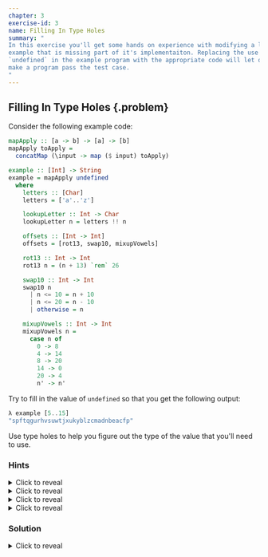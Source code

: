 ```yaml
---
chapter: 3
exercise-id: 3
name: Filling In Type Holes
summary: "
In this exercise you'll get some hands on experience with modifying a larger
example that is missing part of it's implementaiton. Replacing the use of
`undefined` in the example program with the appropriate code will let quickly
make a program pass the test case.
"
---
```


## Filling In Type Holes {.problem}

Consider the following example code:

```haskell
mapApply :: [a -> b] -> [a] -> [b]
mapApply toApply =
  concatMap (\input -> map ($ input) toApply)

example :: [Int] -> String
example = mapApply undefined
  where
    letters :: [Char]
    letters = ['a'..'z']

    lookupLetter :: Int -> Char
    lookupLetter n = letters !! n

    offsets :: [Int -> Int]
    offsets = [rot13, swap10, mixupVowels]

    rot13 :: Int -> Int
    rot13 n = (n + 13) `rem` 26

    swap10 :: Int -> Int
    swap10 n
      | n <= 10 = n + 10
      | n <= 20 = n - 10
      | otherwise = n

    mixupVowels :: Int -> Int
    mixupVowels n =
      case n of
        0 -> 8
        4 -> 14
        8 -> 20
        14 -> 0
        20 -> 4
        n' -> n'
```

Try to fill in the value of `undefined` so that you get the following output:

```haskell
λ example [5..15]
"spftqgurhvsuwtjxukyblzcmadnbeacfp"
```
Use type holes to help you figure out the type of the value that you'll need to
use.

### Hints

<div class="hints">

<details>
<summary>Click to reveal</summary>

<div class="details-body-outer">
<div class="details-body">

The goal of this exercise is to understand how to use `undefined` and type holes
to work with code without necessarily needing to understand the implementation
of particular functions. In this exercise, focus on using the functions that
have already been defined for you by looking at their types. You should be able
to complete this exercise without working through the exact algorithm that's
being used to transform the input into an output string.

</div>
</div>
</details>

<details>
<summary>Click to reveal</summary>

<div class="details-body-outer">
<div class="details-body">

If you replace `undefined` with a type hole, the compiler will tell you what
type you should pass to `mapApply`.

</div>
</div>
</details>

<details>
<summary>Click to reveal</summary>

<div class="details-body-outer">
<div class="details-body">

Replacing `undefined` with a type hole shows you that the argument to `mapApply`
should have the type `[Int -> Char]`. Although none of the `where` bindings have
precisely that type, notice that:

  - `offsets` is a list of functions, although they return `Int`
  - `lookupLetter` is the only function that returns a `Char`

</div>
</div>
</details>

<details>
<summary>Click to reveal</summary>

<div class="details-body-outer">
<div class="details-body">

If you're still having trouble, try writing down some of what you know and
adding narrower type holes. In this case, let's see if we can make any progress
by using `map` to transform `offsets` into the type of function we need to pass
into `mapApply`:

```haskell
example = mapApply $ map _ offsets

FillingInTypeHoles.hs:8:26: error: …
    • Found hole: _ :: (Int -> Int) -> Int -> Char
    • In the first argument of ‘map’, namely ‘_’
      In the second argument of ‘($)’, namely ‘map _ offsets’
      In the expression: mapApply $ map _ offsets
    • Relevant bindings include
        lookupLetter :: Int -> Char
          (bound at EffectiveHaskell/Exercises/Chapter3/FillingInTypeHoles.hs:14:5)
        letters :: [Char]
          (bound at EffectiveHaskell/Exercises/Chapter3/FillingInTypeHoles.hs:11:5)
        offsets :: [Int -> Int]
          (bound at EffectiveHaskell/Exercises/Chapter3/FillingInTypeHoles.hs:17:5)
        rot13 :: Int -> Int
          (bound at EffectiveHaskell/Exercises/Chapter3/FillingInTypeHoles.hs:20:5)
        swap10 :: Int -> Int
          (bound at EffectiveHaskell/Exercises/Chapter3/FillingInTypeHoles.hs:23:5)
        mixupVowels :: Int -> Int
          (bound at EffectiveHaskell/Exercises/Chapter3/FillingInTypeHoles.hs:29:5)
        (Some bindings suppressed; use -fmax-relevant-binds=N or -fno-max-relevant-binds)
  |
Compilation failed.
```

</div>
</div>
</details>
</div>

### Solution

<div class="solution">
<details>
<summary>Click to reveal</summary>

<div class="details-body-outer">
<div class="details-body">

Although the solution to this exercise is fairly straightforward, but the
process of finding the solution can help us learn how to work with types more
effectively. Let's take a look at the answer, then work through how we got
there:

```haskell
example = mapApply $ map (lookupLetter .) offsets
```

So, how can we figure this out without resorting to working through the actual
implementation details of the algorith? Let's start at the beginning:

```haskell
mapApply :: [a -> b] -> [a] -> [b]
mapApply toApply =
  concatMap (\input -> map ($ input) toApply)

example :: [Int] -> String
example = mapApply undefined
  where
    letters :: [Char]
    letters = ['a'..'z']

    lookupLetter :: Int -> Char
    lookupLetter n = letters !! n

    offsets :: [Int -> Int]
    offsets = [rot13, swap10, mixupVowels]

    rot13 :: Int -> Int
    rot13 n = (n + 13) `rem` 26

    swap10 :: Int -> Int
    swap10 n
      | n <= 10 = n + 10
      | n <= 20 = n - 10
      | otherwise = n

    mixupVowels :: Int -> Int
    mixupVowels n =
      case n of
        0 -> 8
        4 -> 14
        8 -> 20
        14 -> 0
        20 -> 4
        n' -> n'
```

When we have a problem like this, the first thing we can do is to start figuring
out what types we're working with. You'll sometimes hear this process being
called "type tetris” because you're trying to fit the types together.

`mapApply` is a good starting point for this problem. Although it's written as a
polymorphic function, we know that `example` is returning a `String`. That tells
us that, in our call to `mapApply` we're setting `[b]` to `String`. Since
`String` is the same as `[Char]`, we can see that `b` must be `Char`. Let's
re-write the type with this information:

```haskell
mapApply :: [a -> Char] -> [a] -> [Char]
```

We can follow the same process of elimination to figure out what type we'll be
using for `a`, but we're going to have to do a little guessing. In theory we
could ignore list of numbers we're being passed in to `example`, and ignore all
of the functions defined in the `where` clause, but it seems unlikely that we're
intended to ignore all of that and instead pass in some other type. Given the
evidence at hand, let's take a guess and try using `Int` in place of `a`:

```haskell
mapApply :: [Int -> Char] -> [Int] -> [Char]
```

This seems like it could be reasonable. Let's see what the compiler thinks. One
option would be to change the type of `mapApply` and see our program still
compiles. That approach would work for a small example like this, but in a
larger codebase we might not be able to change the type without breaking code
elsewhere, so let's use a type hole at the call site instead:

```haskell
example = mapApply _
```

If we try to compile this, or load it up into `ghci`, we'll see that the
compiler tells us that our guess was exactly right. The first argument to
`mapApply` should be `[Int -> Char]`, meaning `a` must be `Int` and `b` must be
`Char`:

```haskell
FillingInTypeHoles.hs:8:20: error: …
    • Found hole: _ :: [Int -> Char]
    • In the first argument of ‘mapApply’, namely ‘_’
```

Great! So far, so good, but if we look at the functions we have available to us,
none of them have exactly the right type. The closest option that we have is
`offsets`, which has the type `[Int -> Int]`.

We might not be able to pass `offsets` directly, but maybe we can do something
with it to make it fit the right shape. Let's try asking the compiler. We'll
once again use a type hole, but this time we'll use the type hole to figure out
what we should apply `offsets` to so that we can get a function with the type we
need:

```haskell
example = mapApply $ _ offsets
```

In this version of our code, the type hole represents some function that's
accepting `offsets` as an argument and returning a value of the correct
type. Let's compile this version and see what the type of that function should
be:

```haskell
FillingInTypeHoles.hs:9:22: error: …
    • Found hole: _ :: [Int -> Int] -> [Int -> Char]
    • In the second argument of ‘($)’, namely ‘_ offsets’
```

This time the type hole wasn't quite as helpful- it's only restated what we
already knew. Still, we might be able to use this output to help us move
forward. The compiler has reminded us that we need something that can turn a
list of one type into a list of a different type. In other worse, we should try
using `map`:

```haskell
example = mapApply $ map _ offsets
```
We've still got a type hole, but we're slowly narrowing in on the right
code. Let's ask the compiler for help again:

```haskell
FillingInTypeHoles.hs:9:26: error: …
    • Found hole: _ :: (Int -> Int) -> Int -> Char
    • In the first argument of ‘map’, namely ‘_’
      In the second argument of ‘($)’, namely ‘map _ offsets’
      In the expression: mapApply $ map _ offsets
```
Now we're making a little more progress. Our type hole is giving us some more
information about what we should pass to `map`. We need to pass in something
that can take a function with the type `(Int -> Int)` along with some particular
`Int` and return a `Char`. Looking all of our `where` bindings, `lookupLetter`
is the only function that returns a `Char`. The question now is, how should we
use `lookupLetter`? Let's start by adding a new function to our `where` clause:

```haskell
mapFunc :: (Int -> Int) -> Int -> Char
mapFunc f n = undefined
```

We can try to use type holes here, but they aren't like to give us a lot of new
information since we have a good sense of what types we're working with. We just
need to figure out how to put them together.

One option would be to go completely minimal. We have an `Int` value, and we
need a `Char`. We already have a function that does that. Maybe we can ignore
the function we're being passed and just call `lookupLetter` directly?

```haskell
example :: [Int] -> String
example = mapApply $ map mapFunc offsets
  where
    mapFunc :: (Int -> Int) -> Int -> Char
    mapFunc f n = lookupLetter n

    -- ...
```

Our program will compile and run this way, but as you might expect it gives us
the wrong output:

```haskell
λ example [5..15]
"fffggghhhiiijjjkkklllmmmnnnoooppp"
```

We should probably use the function that's being passed in. There's only one way
that we can write this so that it will type check. We need to pass an `Int` into
`f`, and the only `Int` we have is `n`. `f` returns an `Int`, and the only thing
we can do with it is pass it to `lookupLetters`. Let's give it a try:

```haskell
example :: [Int] -> String
example = mapApply $ map mapFunc offsets
  where
    mapFunc :: (Int -> Int) -> Int -> Char
    mapFunc f n = lookupLetter (f n)

    -- ...
```

Let's give this a try:

```haskell
λ example [5..15]
"spftqgurhvsuwtjxukyblzcmadnbeacfp"
```

Success! Following the types, along with a little intuition, has let us finish
implementing our application without needing to delve too deeply into the
implementation details. Before we move on, let's take a moment to do a little
refactoring. Our current version of `mapFunc` is simply passing the output of
one function into another. As you might recall, we can do that using function
composition. We can use eta reduction to remove the explicit `n` parameter at
the same time that we add function composition:

```haskell
mapFunc f = lookupLetter . f
```

Now that we've factored out `n` and we're using function composition, you might
notice that we can eta reduce our function again to remove `f`:

```haskell
mapFunc = (lookupLetter .)
```

At this point, we may as well move the definition of `mapFunc` to it's call
site. That leaves us with a final refactored version that looks like this:

```haskell
mapApply :: [a -> b] -> [a] -> [b]
mapApply toApply =
  concatMap (\input -> map ($ input) toApply)

example :: [Int] -> String
example = mapApply $ map (lookupLetter .) offsets
  where
    letters :: [Char]
    letters = ['a'..'z']

    lookupLetter :: Int -> Char
    lookupLetter n = letters !! n

    offsets :: [Int -> Int]
    offsets = [rot13, swap10, mixupVowels]

    rot13 :: Int -> Int
    rot13 n = (n + 13) `rem` 26

    swap10 :: Int -> Int
    swap10 n
      | n <= 10 = n + 10
      | n <= 20 = n - 10
      | otherwise = n

    mixupVowels :: Int -> Int
    mixupVowels n =
      case n of
        0 -> 8
        4 -> 14
        8 -> 20
        14 -> 0
        20 -> 4
        n' -> n'
```

</div>
</div>
</details>
</div>
